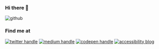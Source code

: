 ### Hi there 👋

![github](https://user-images.githubusercontent.com/37444245/87726167-22df1800-c7dc-11ea-85c6-cbb756b5669d.gif)

### Find me at
<a href="https://twitter.com/tanishaaa03"><img src="https://raw.githubusercontent.com/tanisha03/tanisha03/master/icons/twitter.png" alt="twitter handle"/></a>
<a href="https://medium.com/@tanisha031199"><img src="https://raw.githubusercontent.com/tanisha03/tanisha03/master/icons/medium.png" alt="medium handle"/></a>
<a href="https://codepen.io/tanisha03"><img src="https://raw.githubusercontent.com/tanisha03/tanisha03/master/icons/codepen.png" alt="codepen handle"/></a>
<a href="https://a11y-friendly.netlify.app/"><img src="https://raw.githubusercontent.com/tanisha03/tanisha03/master/icons/a11y.png" alt="accessibility blog"/></a>
